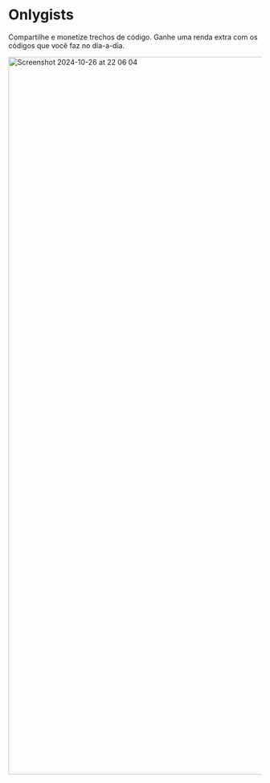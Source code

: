 # Onlygists

Compartilhe e monetize trechos de código. Ganhe uma renda extra com os códigos que você faz no dia-a-dia.

<img width="1430" alt="Screenshot 2024-10-26 at 22 06 04" src="https://github.com/user-attachments/assets/4408bb33-913c-495b-9528-7765504383a9">

